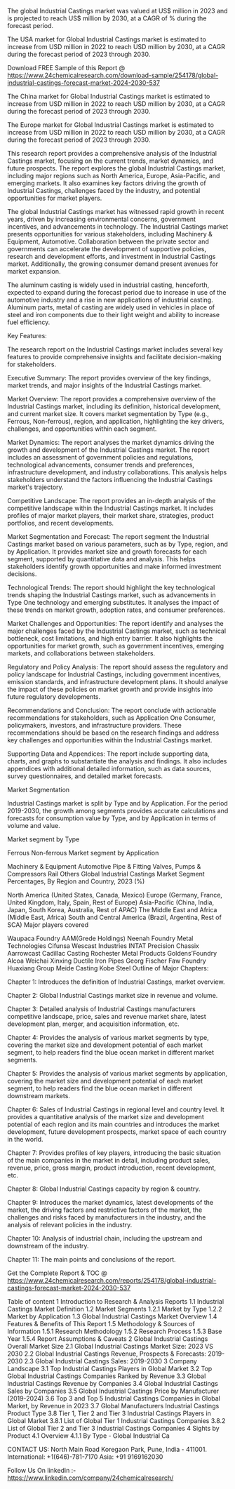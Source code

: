 The global Industrial Castings market was valued at US$ million in 2023 and is projected to reach US$ million by 2030, at a CAGR of % during the forecast period.

The USA market for Global Industrial Castings market is estimated to increase from USD million in 2022 to reach USD million by 2030, at a CAGR during the forecast period of 2023 through 2030.

Download FREE Sample of this Report @ https://www.24chemicalresearch.com/download-sample/254178/global-industrial-castings-forecast-market-2024-2030-537

The China market for Global Industrial Castings market is estimated to increase from USD million in 2022 to reach USD million by 2030, at a CAGR during the forecast period of 2023 through 2030.

The Europe market for Global Industrial Castings market is estimated to increase from USD million in 2022 to reach USD million by 2030, at a CAGR during the forecast period of 2023 through 2030.

This research report provides a comprehensive analysis of the Industrial Castings market, focusing on the current trends, market dynamics, and future prospects. The report explores the global Industrial Castings market, including major regions such as North America, Europe, Asia-Pacific, and emerging markets. It also examines key factors driving the growth of Industrial Castings, challenges faced by the industry, and potential opportunities for market players.

The global Industrial Castings market has witnessed rapid growth in recent years, driven by increasing environmental concerns, government incentives, and advancements in technology. The Industrial Castings market presents opportunities for various stakeholders, including Machinery & Equipment, Automotive. Collaboration between the private sector and governments can accelerate the development of supportive policies, research and development efforts, and investment in Industrial Castings market. Additionally, the growing consumer demand present avenues for market expansion.

The aluminum casting is widely used in industrial casting, henceforth, expected to expand during the forecast period due to increase in use of the automotive industry and a rise in new applications of industrial casting. Aluminum parts, metal of casting are widely used in vehicles in place of steel and iron components due to their light weight and ability to increase fuel efficiency.

Key Features:

The research report on the Industrial Castings market includes several key features to provide comprehensive insights and facilitate decision-making for stakeholders.

Executive Summary: The report provides overview of the key findings, market trends, and major insights of the Industrial Castings market.

Market Overview: The report provides a comprehensive overview of the Industrial Castings market, including its definition, historical development, and current market size. It covers market segmentation by Type (e.g., Ferrous, Non-ferrous), region, and application, highlighting the key drivers, challenges, and opportunities within each segment.

Market Dynamics: The report analyses the market dynamics driving the growth and development of the Industrial Castings market. The report includes an assessment of government policies and regulations, technological advancements, consumer trends and preferences, infrastructure development, and industry collaborations. This analysis helps stakeholders understand the factors influencing the Industrial Castings market's trajectory.

Competitive Landscape: The report provides an in-depth analysis of the competitive landscape within the Industrial Castings market. It includes profiles of major market players, their market share, strategies, product portfolios, and recent developments.

Market Segmentation and Forecast: The report segment the Industrial Castings market based on various parameters, such as by Type, region, and by Application. It provides market size and growth forecasts for each segment, supported by quantitative data and analysis. This helps stakeholders identify growth opportunities and make informed investment decisions.

Technological Trends: The report should highlight the key technological trends shaping the Industrial Castings market, such as advancements in Type One technology and emerging substitutes. It analyses the impact of these trends on market growth, adoption rates, and consumer preferences.

Market Challenges and Opportunities: The report identify and analyses the major challenges faced by the Industrial Castings market, such as technical bottleneck, cost limitations, and high entry barrier. It also highlights the opportunities for market growth, such as government incentives, emerging markets, and collaborations between stakeholders.

Regulatory and Policy Analysis: The report should assess the regulatory and policy landscape for Industrial Castings, including government incentives, emission standards, and infrastructure development plans. It should analyse the impact of these policies on market growth and provide insights into future regulatory developments.

Recommendations and Conclusion: The report conclude with actionable recommendations for stakeholders, such as Application One Consumer, policymakers, investors, and infrastructure providers. These recommendations should be based on the research findings and address key challenges and opportunities within the Industrial Castings market.

Supporting Data and Appendices: The report include supporting data, charts, and graphs to substantiate the analysis and findings. It also includes appendices with additional detailed information, such as data sources, survey questionnaires, and detailed market forecasts.

Market Segmentation

Industrial Castings market is split by Type and by Application. For the period 2019-2030, the growth among segments provides accurate calculations and forecasts for consumption value by Type, and by Application in terms of volume and value.

Market segment by Type

Ferrous
Non-ferrous
Market segment by Application

Machinery & Equipment
Automotive
Pipe & Fitting
Valves, Pumps & Compressors
Rail
Others
Global Industrial Castings Market Segment Percentages, By Region and Country, 2023 (%)

North America (United States, Canada, Mexico)
Europe (Germany, France, United Kingdom, Italy, Spain, Rest of Europe)
Asia-Pacific (China, India, Japan, South Korea, Australia, Rest of APAC)
The Middle East and Africa (Middle East, Africa)
South and Central America (Brazil, Argentina, Rest of SCA)
Major players covered

Waupaca Foundry
AAM(Grede Holdings)
Neenah Foundry
Metal Technologies
Cifunsa
Wescast Industries
INTAT Precision
Chassix
Aarrowcast
Cadillac Casting
Rochester Metal Products
Goldens’Foundry
Alcoa
Weichai
Xinxing Ductile Iron Pipes
Georg Fischer
Faw Foundry
Huaxiang Group
Meide Casting
Kobe Steel
Outline of Major Chapters:

Chapter 1: Introduces the definition of Industrial Castings, market overview.

Chapter 2: Global Industrial Castings market size in revenue and volume.

Chapter 3: Detailed analysis of Industrial Castings manufacturers competitive landscape, price, sales and revenue market share, latest development plan, merger, and acquisition information, etc.

Chapter 4: Provides the analysis of various market segments by type, covering the market size and development potential of each market segment, to help readers find the blue ocean market in different market segments.

Chapter 5: Provides the analysis of various market segments by application, covering the market size and development potential of each market segment, to help readers find the blue ocean market in different downstream markets.

Chapter 6: Sales of Industrial Castings in regional level and country level. It provides a quantitative analysis of the market size and development potential of each region and its main countries and introduces the market development, future development prospects, market space of each country in the world.

Chapter 7: Provides profiles of key players, introducing the basic situation of the main companies in the market in detail, including product sales, revenue, price, gross margin, product introduction, recent development, etc.

Chapter 8: Global Industrial Castings capacity by region & country.

Chapter 9: Introduces the market dynamics, latest developments of the market, the driving factors and restrictive factors of the market, the challenges and risks faced by manufacturers in the industry, and the analysis of relevant policies in the industry.

Chapter 10: Analysis of industrial chain, including the upstream and downstream of the industry.

Chapter 11: The main points and conclusions of the report.

Get the Complete Report & TOC @ https://www.24chemicalresearch.com/reports/254178/global-industrial-castings-forecast-market-2024-2030-537

Table of content
1 Introduction to Research & Analysis Reports
1.1 Industrial Castings Market Definition
1.2 Market Segments
1.2.1 Market by Type
1.2.2 Market by Application
1.3 Global Industrial Castings Market Overview
1.4 Features & Benefits of This Report
1.5 Methodology & Sources of Information
1.5.1 Research Methodology
1.5.2 Research Process
1.5.3 Base Year
1.5.4 Report Assumptions & Caveats
2 Global Industrial Castings Overall Market Size
2.1 Global Industrial Castings Market Size: 2023 VS 2030
2.2 Global Industrial Castings Revenue, Prospects & Forecasts: 2019-2030
2.3 Global Industrial Castings Sales: 2019-2030
3 Company Landscape
3.1 Top Industrial Castings Players in Global Market
3.2 Top Global Industrial Castings Companies Ranked by Revenue
3.3 Global Industrial Castings Revenue by Companies
3.4 Global Industrial Castings Sales by Companies
3.5 Global Industrial Castings Price by Manufacturer (2019-2024)
3.6 Top 3 and Top 5 Industrial Castings Companies in Global Market, by Revenue in 2023
3.7 Global Manufacturers Industrial Castings Product Type
3.8 Tier 1, Tier 2 and Tier 3 Industrial Castings Players in Global Market
3.8.1 List of Global Tier 1 Industrial Castings Companies
3.8.2 List of Global Tier 2 and Tier 3 Industrial Castings Companies
4 Sights by Product
4.1 Overview
4.1.1 By Type - Global Industrial Ca

CONTACT US:
North Main Road Koregaon Park, Pune, India - 411001.
International: +1(646)-781-7170
Asia: +91 9169162030

Follow Us On linkedin :- https://www.linkedin.com/company/24chemicalresearch/
